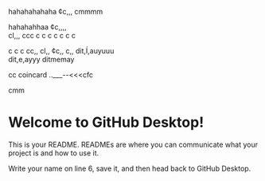 
hahahahahaha ¢c,,,
cmmmm


hahahahhaa
¢c,,,,
\
cl,,,
ccc
c
c
c
c
c
c
c

c
c
c
cc,,
cl,,
¢c,,
c,,
dit,Í,auyuuu\
dit,e,ayyy
ditmemay



cc
coincard
..___--<<<cfc




cmm

# Welcome to GitHub Desktop!

This is your README. READMEs are where you can communicate what your project is and how to use it.

Write your name on line 6, save it, and then head back to GitHub Desktop.
